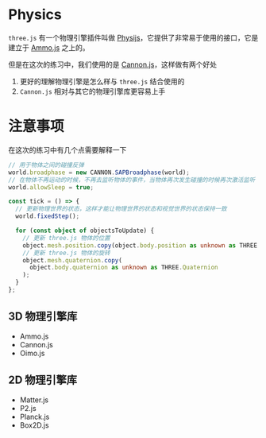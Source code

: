 # Physics

`three.js` 有一个物理引擎插件叫做 [Physijs](https://chandlerprall.github.io/Physijs/)，它提供了非常易于使用的接口，它是建立于 [Ammo.js](https://www.npmjs.com/package/ammo.js) 之上的。

但是在这次的练习中，我们使用的是 [Cannon.js](https://www.npmjs.com/package/cannon-es)，这样做有两个好处

1. 更好的理解物理引擎是怎么样与 `three.js` 结合使用的
2. `Cannon.js` 相对与其它的物理引擎库更容易上手

# 注意事项

在这次的练习中有几个点需要解释一下

```ts
// 用于物体之间的碰撞反弹
world.broadphase = new CANNON.SAPBroadphase(world);
// 在物体不再运动的时候，不再去监听物体的事件，当物体再次发生碰撞的时候再次激活监听
world.allowSleep = true;
```

```ts
const tick = () => {
  // 更新物理世界的状态，这样才能让物理世界的状态和视觉世界的状态保持一致
  world.fixedStep();

  for (const object of objectsToUpdate) {
    // 更新 three.js 物体的位置
    object.mesh.position.copy(object.body.position as unknown as THREE.Vector3);
    // 更新 three.js 物体的旋转
    object.mesh.quaternion.copy(
      object.body.quaternion as unknown as THREE.Quaternion
    );
  }
};
```

## 3D 物理引擎库

- Ammo.js
- Cannon.js
- Oimo.js

## 2D 物理引擎库

- Matter.js
- P2.js
- Planck.js
- Box2D.js
